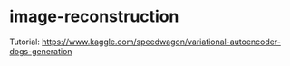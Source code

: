 # image-reconstruction
Tutorial: https://www.kaggle.com/speedwagon/variational-autoencoder-dogs-generation
